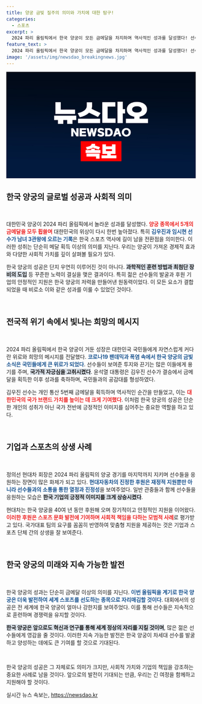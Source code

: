 ```yaml
---
title: 양궁 금빛 질주의 의미와 가치에 대한 탐구!
categories:
  - 스포츠
excerpt: >
  2024 파리 올림픽에서 한국 양궁이 모든 금메달을 차지하며 역사적인 성과를 달성했다! 선수들의 노력과 체계적 지원이 만들어낸 기적, 그로 인해 대한민국의 위상이 높아지고 국민들에게 희망을 안겨주었다. 클릭하여 더 알아보세요!
feature_text: >
  2024 파리 올림픽에서 한국 양궁이 모든 금메달을 차지하며 역사적인 성과를 달성했다! 선수들의 노력과 체계적 지원이 만들어낸 기적, 그로 인해 대한민국의 위상이 높아지고 국민들에게 희망을 안겨주었다. 클릭하여 더 알아보세요!
image: '/assets/img/newsdao_breakingnews.jpg'
---
```


<p><img src="/assets/img/newsdao_breakingnews.jpg" alt="koreaapp 속보" /></p>

<h2 data-ke-size="size26">한국 양궁의 글로벌 성공과 사회적 의미</h2>

<p data-ke-size="size16">&nbsp;</p>

<p>대한민국 양궁이 2024 파리 올림픽에서 놀라운 성과를 달성했다. <b><span style="color: #ee2323;">양궁 종목에서 5개의 금메달을 모두 휩쓸며</span></b> 대한민국의 위상이 다시 한번 높아졌다. 특히 <b><span style="color: #1a5490;">김우진과 임시현 선수가 남녀 3관왕에 오르는 기록</span></b>은 한국 스포츠 역사에 길이 남을 전환점을 의미한다. 이러한 성취는 단순히 메달 획득 이상의 의미를 지닌다. 우리는 양궁이 가져온 경제적 효과와 다양한 사회적 가치를 깊이 살펴볼 필요가 있다. </p>

<p>한국 양궁의 성공은 단지 우연히 이루어진 것이 아니다. <b><span style="background-color: #21538527;">과학적인 훈련 방법과 최첨단 장비의 도입</span></b> 등 꾸준한 노력이 결실을 맺은 결과이다. 특히 젊은 선수들의 발굴과 후원 기업의 안정적인 지원은 한국 양궁의 저력을 만들어낸 원동력이었다. 이 모든 요소가 결합되었을 때 비로소 이와 같은 성과를 이룰 수 있었던 것이다.</p>

<p data-ke-size="size16">&nbsp;</p>

<h2 data-ke-size="size26">전국적 위기 속에서 빛나는 희망의 메시지</h2>

<p data-ke-size="size16">&nbsp;</p>

<p>2024 파리 올림픽에서 한국 양궁이 거둔 성장은 대한민국 국민들에게 자연스럽게 커다란 위로와 희망의 메시지를 전달했다. <b><span style="color: #1a5490;">코로나19 팬데믹과 폭염 속에서 한국 양궁의 금빛 소식은 국민들에게 큰 위로가 되었다</span></b>. 선수들이 보여준 투지와 끈기는 많은 이들에게 용기를 주며, <b><span style="background-color: #21538527;">국가적 자긍심을 고취시켰다</span></b>. 윤석열 대통령은 김우진 선수가 결승에서 금메달을 획득한 이후 성과를 축하하며, 국민들과의 공감대를 형성하였다.</p>

<p>김우진 선수는 개인 통산 5번째 금메달을 획득하며 역사적인 순간을 만들었고, 이는 <b><span style="color: #ee2323;">대한민국의 국가 브랜드 가치를 높이는 데 크게 기여했다</span></b>. 이처럼 한국 양궁의 성공은 단순한 개인의 성취가 아닌 국가 전반에 긍정적인 이미지를 심어주는 중요한 역할을 하고 있다.</p>

<p data-ke-size="size16">&nbsp;</p>

<h2 data-ke-size="size26">기업과 스포츠의 상생 사례</h2>

<p data-ke-size="size16">&nbsp;</p>

<p>정의선 현대차 회장은 2024 파리 올림픽의 양궁 경기를 마지막까지 지키며 선수들을 응원하는 장면이 많은 화제가 되고 있다. <b><span style="color: #1a5490;">현대자동차의 진정한 후원은 재정적 지원뿐만 아니라 선수들과의 소통을 통한 열정과 진정성</span></b>을 보여주었다. 일반 관중들과 함께 선수들을 응원하는 모습은 <b><span style="background-color: #21538527;">한국 기업의 긍정적 이미지를 크게 상승시켰다</span></b>.</p>

<p>현대차는 한국 양궁을 40여 년 동안 후원해 오며 장기적이고 안정적인 지원을 이어왔다. <b><span style="color: #ee2323;">이러한 후원은 스포츠 문화 발전에 기여하며 사회적 책임을 다하는 모범적 사례</span></b>로 평가받고 있다. 국가대표 팀의 요구를 꼼꼼히 반영하여 맞춤형 지원을 제공하는 것은 기업과 스포츠 단체 간의 상생을 잘 보여준다.</p>

<p data-ke-size="size16">&nbsp;</p>

<h2 data-ke-size="size26">한국 양궁의 미래와 지속 가능한 발전</h2>

<p data-ke-size="size16">&nbsp;</p>

<p>한국 양궁의 성과는 단순히 금메달 이상의 의미를 지닌다. <b><span style="color: #1a5490;">이번 올림픽을 계기로 한국 양궁은 더욱 발전하여 세계 스포츠를 선도하는 종목으로 자리매김할 것이다</span></b>. 대회에서의 성공은 전 세계에 한국 양궁이 얼마나 강한지를 보여주었다. 이를 통해 선수들은 지속적으로 훈련하며 경쟁력을 유지할 것이다.</p>

<p><b><span style="background-color: #21538527;">한국 양궁은 앞으로도 혁신과 연구를 통해 세계 정상의 자리를 지킬 것이며</span></b>, 많은 젊은 선수들에게 영감을 줄 것이다. 이러한 지속 가능한 발전은 한국 양궁이 차세대 선수를 발굴하고 양성하는 데에도 큰 기여를 할 것으로 기대된다.</p>

<p data-ke-size="size16">&nbsp;</p>

<p>한국 양궁의 성공은 그 자체로도 의미가 크지만, 사회적 가치와 기업의 책임을 강조하는 중요한 사례로 남을 것이다. 앞으로의 발전이 기대되는 만큼, 우리는 긴 여정을 함께하고 지원해야 할 것이다.</p>
실시간 뉴스 속보는, <a href="https://newsdao.kr" rel="dofollow">https://newsdao.kr</a>


